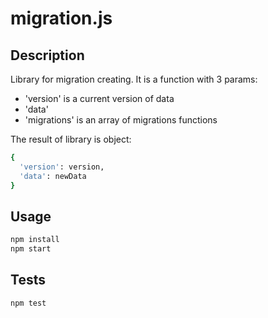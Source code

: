 # migration.js
## Description

Library for migration creating.
It is a function with 3 params:

- 'version' is a current version of data
- 'data'
- 'migrations' is an array of migrations functions

The result of library is object:

```sh
{
  'version': version,
  'data': newData
}
```

## Usage

```sh
npm install
npm start
```

## Tests

```sh
npm test
```
